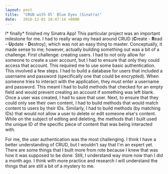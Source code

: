 ```yaml
---
layout: post
title:  "CRUD with Ol' Blue Eyes (Sinatra)"
date:   2016-12-01 18:47:14 +0000
---
```



I* finally* finished my Sinatra App! This particular project was an important milestone for me. I had to really wrap my head around CRUD (**C**reate - **R**ead - **U**pdate - **D**estroy), which was not an easy thing to master. Conceptually, it made sense to me; however, actually building something out was a bit of a challenge. First challenge: creating users. I had to not only allow for someone to create a user account, but I had to ensure that only they could access that account. This required me to use some basic authentication. This involved a few steps. I had to build a database for users that included a username and password (specifically one that could be encrypted). When someone tries to interact with the application, they must enter a username and password. This meant I had to build methods that checked for an empty field and would prevent creating an account if something was left blank. Once a user was created, I had to save that user. Next, to ensure that they could only see their own content, I had to build methods that would match content to users by their IDs. Similarly, I had to build methods (by matching IDs) that would not allow a user to delete or edit someone else's content. While on the subject of editing and deleting, the methods that I built used the unique ID of the specific piece of content that was being interacted with.

For me, the user authentication was the most challenging. I think I have a better understanding of CRUD, but I wouldn't say that I'm an expert yet. There are some things that I built more from rote because I knew that was how it was supposed to be done. Still, I understand way more now than I did a month ago. I think with more practice and research I will understand the things that are still a bit of a mystery to me.
